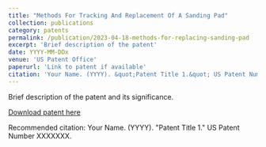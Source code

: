 ```yaml
---
title: "Methods For Tracking And Replacement Of A Sanding Pad"
collection: publications
category: patents
permalink: /publication/2023-04-18-methods-for-replacing-sanding-pad
excerpt: 'Brief description of the patent'
date: YYYY-MM-DDx
venue: 'US Patent Office'
paperurl: 'Link to patent if available'
citation: 'Your Name. (YYYY). &quot;Patent Title 1.&quot; US Patent Number XXXXXXX.'
---
```


Brief description of the patent and its significance.

[Download patent here](patent_url_here)

Recommended citation: Your Name. (YYYY). "Patent Title 1." US Patent Number XXXXXXX.